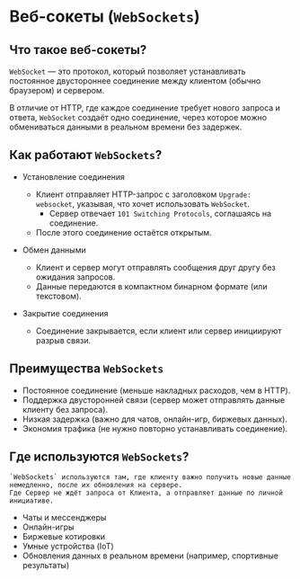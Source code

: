 # Веб-сокеты (`WebSockets`)
## Что такое веб-сокеты?

`WebSocket` — это протокол, который позволяет устанавливать постоянное двустороннее соединение между клиентом (обычно браузером) и сервером. 

В отличие от HTTP, где каждое соединение требует нового запроса и ответа, `WebSocket` создаёт одно соединение, через которое можно обмениваться данными в реальном времени без задержек.

## Как работают `WebSockets`?

- Установление соединения
    - Клиент отправляет HTTP-запрос с заголовком `Upgrade: websocket`, указывая, что хочет использовать `WebSocket`.
      - Сервер отвечает `101 Switching Protocols`, соглашаясь на соединение.
    - После этого соединение остаётся открытым.

- Обмен данными
    - Клиент и сервер могут отправлять сообщения друг другу без ожидания запросов.
    - Данные передаются в компактном бинарном формате (или текстовом).

- Закрытие соединения
    - Соединение закрывается, если клиент или сервер инициируют разрыв связи.

## Преимущества `WebSockets`

- Постоянное соединение (меньше накладных расходов, чем в HTTP).
- Поддержка двусторонней связи (сервер может отправлять данные клиенту без запроса).
- Низкая задержка (важно для чатов, онлайн-игр, биржевых данных).
- Экономия трафика (не нужно повторно устанавливать соединение).

## Где используются `WebSockets`?

    `WebSockets` используются там, где клиенту важно получить новые данные немедленно, после их обновления на сервере.
    Где Сервер не ждёт запроса от Клиента, а отправляет данные по личной инициативе.

- Чаты и мессенджеры
- Онлайн-игры
- Биржевые котировки
- Умные устройства (IoT)
- Обновления данных в реальном времени (например, спортивные результаты)
